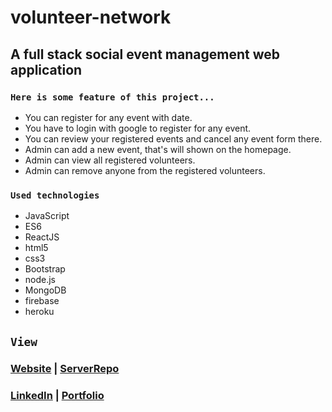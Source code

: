 # volunteer-network

## A full stack social event management web application

### `Here is some feature of this project...`

* You can register for any event with date.
* You have to login with google to register for any event.
* You can review your registered events and cancel any event form there.
* Admin can add a new event, that's will shown on the homepage.
* Admin can view all registered volunteers.
* Admin can remove anyone from the registered volunteers.

### `Used technologies`

* JavaScript
* ES6
* ReactJS
* html5
* css3
* Bootstrap
* node.js
* MongoDB
* firebase
* heroku

## `View`

### [Website](https://volunteer-network-a05f8.web.app/ "Volunteer Network") | [ServerRepo](https://github.com/Mahmud-hasan247/volunteer-network-server "volunteer network server")
### [LinkedIn](https://www.linkedin.com/in/mahmudhasan247/ "Mahmud Hasan") | [Portfolio](https://www.linkedin.com/in/mahmudhasan247/ "Mahmud Hasan")
